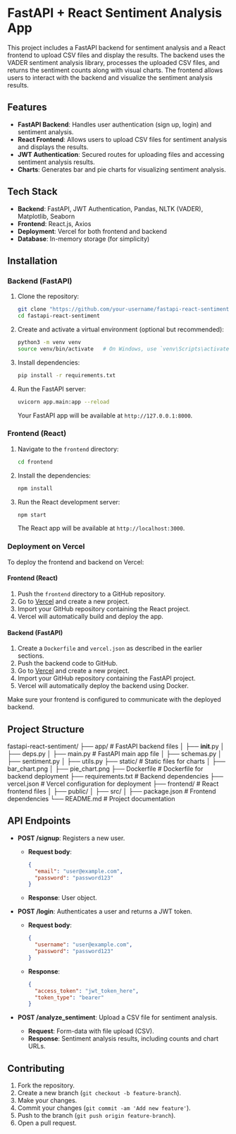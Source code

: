 # FastAPI + React Sentiment Analysis App

This project includes a FastAPI backend for sentiment analysis and a React frontend to upload CSV files and display the results. The backend uses the VADER sentiment analysis library, processes the uploaded CSV files, and returns the sentiment counts along with visual charts. The frontend allows users to interact with the backend and visualize the sentiment analysis results.

## Features

- **FastAPI Backend**: Handles user authentication (sign up, login) and sentiment analysis.
- **React Frontend**: Allows users to upload CSV files for sentiment analysis and displays the results.
- **JWT Authentication**: Secured routes for uploading files and accessing sentiment analysis results.
- **Charts**: Generates bar and pie charts for visualizing sentiment analysis.

## Tech Stack

- **Backend**: FastAPI, JWT Authentication, Pandas, NLTK (VADER), Matplotlib, Seaborn
- **Frontend**: React.js, Axios
- **Deployment**: Vercel for both frontend and backend
- **Database**: In-memory storage (for simplicity)

## Installation

### Backend (FastAPI)

1. Clone the repository:
    ```bash
    git clone "https://github.com/your-username/fastapi-react-sentiment.git"
    cd fastapi-react-sentiment
    ```

2. Create and activate a virtual environment (optional but recommended):
    ```bash
    python3 -m venv venv
    source venv/bin/activate   # On Windows, use `venv\Scripts\activate`
    ```

3. Install dependencies:
    ```bash
    pip install -r requirements.txt
    ```

4. Run the FastAPI server:
    ```bash
    uvicorn app.main:app --reload
    ```

   Your FastAPI app will be available at `http://127.0.0.1:8000`.

### Frontend (React)

1. Navigate to the `frontend` directory:
    ```bash
    cd frontend
    ```

2. Install the dependencies:
    ```bash
    npm install
    ```

3. Run the React development server:
    ```bash
    npm start
    ```

   The React app will be available at `http://localhost:3000`.

### Deployment on Vercel

To deploy the frontend and backend on Vercel:

#### Frontend (React)

1. Push the `frontend` directory to a GitHub repository.
2. Go to [Vercel](https://vercel.com/) and create a new project.
3. Import your GitHub repository containing the React project.
4. Vercel will automatically build and deploy the app.

#### Backend (FastAPI)

1. Create a `Dockerfile` and `vercel.json` as described in the earlier sections.
2. Push the backend code to GitHub.
3. Go to [Vercel](https://vercel.com/) and create a new project.
4. Import your GitHub repository containing the FastAPI project.
5. Vercel will automatically deploy the backend using Docker.

Make sure your frontend is configured to communicate with the deployed backend.

## Project Structure

fastapi-react-sentiment/
├── app/                       # FastAPI backend files
│   ├── __init__.py
│   ├── deps.py
│   ├── main.py                # FastAPI main app file
│   ├── schemas.py
│   ├── sentiment.py
│   ├── utils.py
├── static/                    # Static files for charts
│   ├── bar_chart.png
│   ├── pie_chart.png
├── Dockerfile                 # Dockerfile for backend deployment
├── requirements.txt           # Backend dependencies
├── vercel.json                # Vercel configuration for deployment
├── frontend/                  # React frontend files
│   ├── public/
│   ├── src/
│   ├── package.json           # Frontend dependencies
└── README.md                  # Project documentation

## API Endpoints

- **POST /signup**: Registers a new user.
  - **Request body**:
    ```json
    {
      "email": "user@example.com",
      "password": "password123"
    }
    ```
  - **Response**: User object.

- **POST /login**: Authenticates a user and returns a JWT token.
  - **Request body**:
    ```json
    {
      "username": "user@example.com",
      "password": "password123"
    }
    ```
  - **Response**:
    ```json
    {
      "access_token": "jwt_token_here",
      "token_type": "bearer"
    }
    ```

- **POST /analyze_sentiment**: Upload a CSV file for sentiment analysis.
  - **Request**: Form-data with file upload (CSV).
  - **Response**: Sentiment analysis results, including counts and chart URLs.

## Contributing

1. Fork the repository.
2. Create a new branch (`git checkout -b feature-branch`).
3. Make your changes.
4. Commit your changes (`git commit -am 'Add new feature'`).
5. Push to the branch (`git push origin feature-branch`).
6. Open a pull request.





